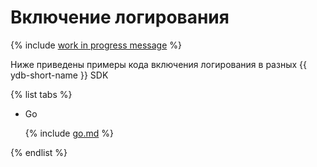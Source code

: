 # Включение логирования

{% include [work in progress message](../../_includes/addition.md) %}

Ниже приведены примеры кода включения логирования в разных {{ ydb-short-name }} SDK

{% list tabs %}

- Go


  {% include [go.md](logs/go.md) %}


{% endlist %}
